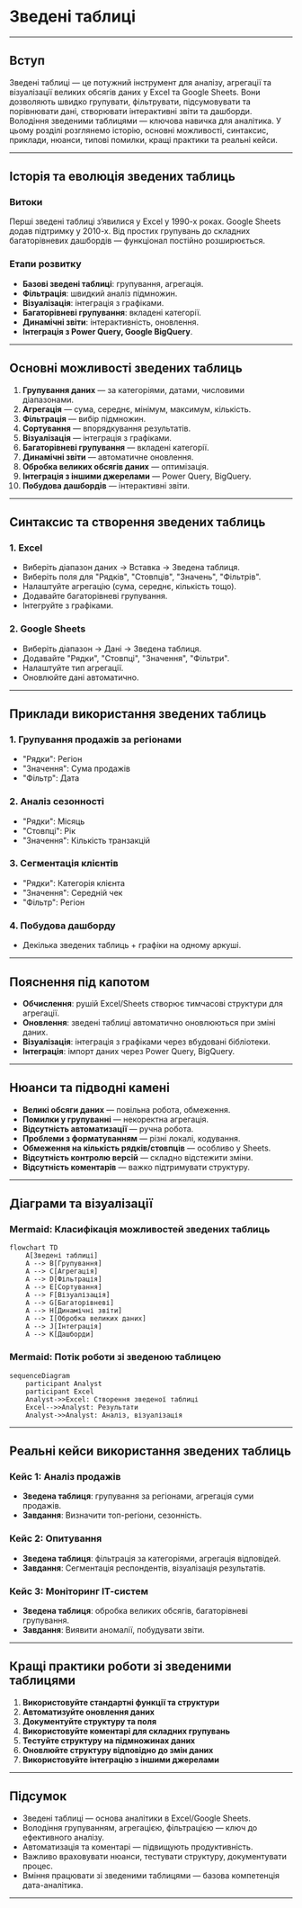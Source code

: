 # Зведені таблиці

---

## Вступ

Зведені таблиці — це потужний інструмент для аналізу, агрегації та візуалізації великих обсягів даних у Excel та Google Sheets. Вони дозволяють швидко групувати, фільтрувати, підсумовувати та порівнювати дані, створювати інтерактивні звіти та дашборди. Володіння зведеними таблицями — ключова навичка для аналітика. У цьому розділі розглянемо історію, основні можливості, синтаксис, приклади, нюанси, типові помилки, кращі практики та реальні кейси.

---

## Історія та еволюція зведених таблиць

### Витоки

Перші зведені таблиці з’явилися у Excel у 1990-х роках. Google Sheets додав підтримку у 2010-х. Від простих групувань до складних багаторівневих дашбордів — функціонал постійно розширюється.

### Етапи розвитку

-   **Базові зведені таблиці**: групування, агрегація.
-   **Фільтрація**: швидкий аналіз підмножин.
-   **Візуалізація**: інтеграція з графіками.
-   **Багаторівневі групування**: вкладені категорії.
-   **Динамічні звіти**: інтерактивність, оновлення.
-   **Інтеграція з Power Query, Google BigQuery**.

---

## Основні можливості зведених таблиць

1. **Групування даних** — за категоріями, датами, числовими діапазонами.
2. **Агрегація** — сума, середнє, мінімум, максимум, кількість.
3. **Фільтрація** — вибір підмножин.
4. **Сортування** — впорядкування результатів.
5. **Візуалізація** — інтеграція з графіками.
6. **Багаторівневі групування** — вкладені категорії.
7. **Динамічні звіти** — автоматичне оновлення.
8. **Обробка великих обсягів даних** — оптимізація.
9. **Інтеграція з іншими джерелами** — Power Query, BigQuery.
10. **Побудова дашбордів** — інтерактивні звіти.

---

## Синтаксис та створення зведених таблиць

### 1. Excel

-   Виберіть діапазон даних → Вставка → Зведена таблиця.
-   Виберіть поля для "Рядків", "Стовпців", "Значень", "Фільтрів".
-   Налаштуйте агрегацію (сума, середнє, кількість тощо).
-   Додавайте багаторівневі групування.
-   Інтегруйте з графіками.

### 2. Google Sheets

-   Виберіть діапазон → Дані → Зведена таблиця.
-   Додавайте "Рядки", "Стовпці", "Значення", "Фільтри".
-   Налаштуйте тип агрегації.
-   Оновлюйте дані автоматично.

---

## Приклади використання зведених таблиць

### 1. Групування продажів за регіонами

-   "Рядки": Регіон
-   "Значення": Сума продажів
-   "Фільтр": Дата

### 2. Аналіз сезонності

-   "Рядки": Місяць
-   "Стовпці": Рік
-   "Значення": Кількість транзакцій

### 3. Сегментація клієнтів

-   "Рядки": Категорія клієнта
-   "Значення": Середній чек
-   "Фільтр": Регіон

### 4. Побудова дашборду

-   Декілька зведених таблиць + графіки на одному аркуші.

---

## Пояснення під капотом

-   **Обчислення**: рушій Excel/Sheets створює тимчасові структури для агрегації.
-   **Оновлення**: зведені таблиці автоматично оновлюються при зміні даних.
-   **Візуалізація**: інтеграція з графіками через вбудовані бібліотеки.
-   **Інтеграція**: імпорт даних через Power Query, BigQuery.

---

## Нюанси та підводні камені

-   **Великі обсяги даних** — повільна робота, обмеження.
-   **Помилки у групуванні** — некоректна агрегація.
-   **Відсутність автоматизації** — ручна робота.
-   **Проблеми з форматуванням** — різні локалі, кодування.
-   **Обмеження на кількість рядків/стовпців** — особливо у Sheets.
-   **Відсутність контролю версій** — складно відстежити зміни.
-   **Відсутність коментарів** — важко підтримувати структуру.

---

## Діаграми та візуалізації

### Mermaid: Класифікація можливостей зведених таблиць

```mermaid
flowchart TD
    A[Зведені таблиці]
    A --> B[Групування]
    A --> C[Агрегація]
    A --> D[Фільтрація]
    A --> E[Сортування]
    A --> F[Візуалізація]
    A --> G[Багаторівневі]
    A --> H[Динамічні звіти]
    A --> I[Обробка великих даних]
    A --> J[Інтеграція]
    A --> K[Дашборди]
```

### Mermaid: Потік роботи зі зведеною таблицею

```mermaid
sequenceDiagram
    participant Analyst
    participant Excel
    Analyst->>Excel: Створення зведеної таблиці
    Excel-->>Analyst: Результати
    Analyst->>Analyst: Аналіз, візуалізація
```

---

## Реальні кейси використання зведених таблиць

### Кейс 1: Аналіз продажів

-   **Зведена таблиця**: групування за регіонами, агрегація суми продажів.
-   **Завдання**: Визначити топ-регіони, сезонність.

### Кейс 2: Опитування

-   **Зведена таблиця**: фільтрація за категоріями, агрегація відповідей.
-   **Завдання**: Сегментація респондентів, візуалізація результатів.

### Кейс 3: Моніторинг ІТ-систем

-   **Зведена таблиця**: обробка великих обсягів, багаторівневі групування.
-   **Завдання**: Виявити аномалії, побудувати звіти.

---

## Кращі практики роботи зі зведеними таблицями

1. **Використовуйте стандартні функції та структури**
2. **Автоматизуйте оновлення даних**
3. **Документуйте структуру та поля**
4. **Використовуйте коментарі для складних групувань**
5. **Тестуйте структуру на підмножинах даних**
6. **Оновлюйте структуру відповідно до змін даних**
7. **Використовуйте інтеграцію з іншими джерелами**

---

## Підсумок

-   Зведені таблиці — основа аналітики в Excel/Google Sheets.
-   Володіння групуванням, агрегацією, фільтрацією — ключ до ефективного аналізу.
-   Автоматизація та коментарі — підвищують продуктивність.
-   Важливо враховувати нюанси, тестувати структуру, документувати процес.
-   Вміння працювати зі зведеними таблицями — базова компетенція дата-аналітика.

---
